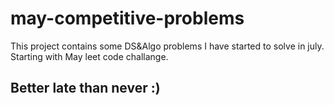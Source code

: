 # may-competitive-problems
This project contains some DS&Algo problems I have started to solve in july.
Starting with May leet code challange.

## Better late than never :)
